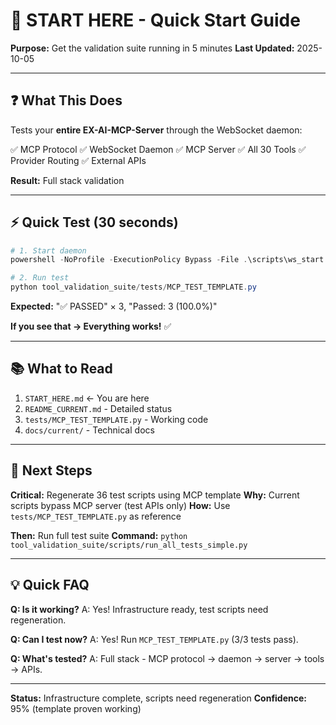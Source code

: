 # 🚀 START HERE - Quick Start Guide

**Purpose:** Get the validation suite running in 5 minutes
**Last Updated:** 2025-10-05

---

## ❓ What This Does

Tests your **entire EX-AI-MCP-Server** through the WebSocket daemon:

✅ MCP Protocol
✅ WebSocket Daemon
✅ MCP Server
✅ All 30 Tools
✅ Provider Routing
✅ External APIs

**Result:** Full stack validation

---

## ⚡ Quick Test (30 seconds)

```powershell
# 1. Start daemon
powershell -NoProfile -ExecutionPolicy Bypass -File .\scripts\ws_start.ps1 -Restart

# 2. Run test
python tool_validation_suite/tests/MCP_TEST_TEMPLATE.py
```

**Expected:** "✅ PASSED" × 3, "Passed: 3 (100.0%)"

**If you see that → Everything works!** ✅

---

## 📚 What to Read

1. `START_HERE.md` ← You are here
2. `README_CURRENT.md` - Detailed status
3. `tests/MCP_TEST_TEMPLATE.py` - Working code
4. `docs/current/` - Technical docs

---

## 🎯 Next Steps

**Critical:** Regenerate 36 test scripts using MCP template
**Why:** Current scripts bypass MCP server (test APIs only)
**How:** Use `tests/MCP_TEST_TEMPLATE.py` as reference

**Then:** Run full test suite
**Command:** `python tool_validation_suite/scripts/run_all_tests_simple.py`

---

## 💡 Quick FAQ

**Q: Is it working?**
A: Yes! Infrastructure ready, test scripts need regeneration.

**Q: Can I test now?**
A: Yes! Run `MCP_TEST_TEMPLATE.py` (3/3 tests pass).

**Q: What's tested?**
A: Full stack - MCP protocol → daemon → server → tools → APIs.

---

**Status:** Infrastructure complete, scripts need regeneration
**Confidence:** 95% (template proven working)


